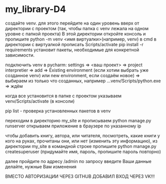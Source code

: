 # my_library-D4
создайте venv. для этого перейдите на один уровень вверх от директории с проектом 
(так, чтобы папка с venv лежала на одном уровне с папкой проекта)
В этой директории откройте консоль и пропишите  python -m venv <имя виртуалки>(например, venv)
в cmd в директории с виртуалкой прописать Scripts/activate
pip install -r requirements установит пакеты, необходимые для конкретной зависимости.

подключить venv в pycharm: settings => <ваш проект> => project interpretier => add => Existing environment 
(если хотим выбрать уже созданное venv) или new environment, если создаём новое) => 
выбираем из только что созданных, например ...venv/Scripts/python.exe => ждём

когда все установится в папке с проектом указываем venv/Scripts/activate (в консоли)

pip list - проверка установленных пакетов в venv

переходим в директорию my_site и прописываем python manage.py runserver
открываем приложение в браузере по указанному ip

чтобы добавить книгу, автора, или читателя, посмотреть, какие книги у кого на руках, прочитаны они,
или нет (изменить эту информацию), 
из директории my_site в командной строке
пропишите python manage.py createsuperuser (придумайте имя, пароль, пропишите пароль повторно)

далее пройдите по адресу /admin
по запросу введите Ваши данные
делайте, нужные Вам изменения

ВМЕСТО АВТОРИЗАЦИИ ЧЕРЕЗ GITHUB ДОБАВИЛ ВХОД ЧЕРЕЗ VK!!!
